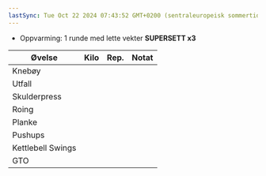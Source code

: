 ```yaml
---
lastSync: Tue Oct 22 2024 07:43:52 GMT+0200 (sentraleuropeisk sommertid)
---
```


- Oppvarming: 1 runde med lette vekter
**SUPERSETT x3**

| Øvelse            | Kilo | Rep. | Notat |
| ----------------- | ---- | ---- | ----- |
| Knebøy            |      |      |       |
| Utfall            |      |      |       |
| Skulderpress      |      |      |       |
| Roing             |      |      |       |
| Planke            |      |      |       |
| Pushups           |      |      |       |
| Kettlebell Swings |      |      |       |
| GTO               |      |      |       |
